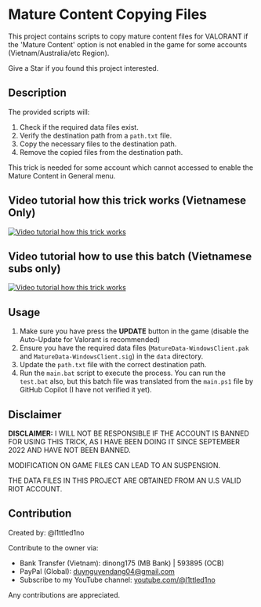 # Mature Content Copying Files

This project contains scripts to copy mature content files for VALORANT if the 'Mature Content' option is not enabled in the game for some accounts (Vietnam/Australia/etc Region).

Give a Star if you found this project interested. 
## Description

The provided scripts will:
1. Check if the required data files exist.
2. Verify the destination path from a `path.txt` file.
3. Copy the necessary files to the destination path.
4. Remove the copied files from the destination path.

This trick is needed for some account which cannot accessed to enable the Mature Content in General menu. 
## Video tutorial how this trick works (Vietnamese Only)

[![Video tutorial how this trick works](https://img.youtube.com/vi/DXQOpayNVkY/maxresdefault.jpg)](https://youtu.be/DXQOpayNVkY)

## Video tutorial how to use this batch (Vietnamese subs only) 
[![Video tutorial how this trick works](https://img.youtube.com/vi/GyZfE7pt7pA/maxresdefault.jpg)](https://youtu.be/GyZfE7pt7pA)
## Usage
1. Make sure you have press the **UPDATE** button in the game (disable the Auto-Update for Valorant is recommended)
2. Ensure you have the required data files (`MatureData-WindowsClient.pak` and `MatureData-WindowsClient.sig`) in the `data` directory.
3. Update the `path.txt` file with the correct destination path.
4. Run the `main.bat` script to execute the process. You can run the `test.bat` also, but this batch file was translated from the `main.ps1` file by GitHub Copilot (I have not verified it yet). 
## Disclaimer

**DISCLAIMER:** I WILL NOT BE RESPONSIBLE IF THE ACCOUNT IS BANNED FOR USING THIS TRICK, AS I HAVE BEEN DOING IT SINCE SEPTEMBER 2022 AND HAVE NOT BEEN BANNED.

MODIFICATION ON GAME FILES CAN LEAD TO AN SUSPENSION. 

THE DATA FILES IN THIS PROJECT ARE OBTAINED FROM AN U.S VALID RIOT ACCOUNT. 
## Contribution

Created by: @l1ttled1no

Contribute to the owner via:
- Bank Transfer (Vietnam): dinong175 (MB Bank) | 593895 (OCB)
- PayPal (Global): duynguyendang04@gmail.com
- Subscribe to my YouTube channel: [youtube.com/@l1ttled1no](https://youtube.com/@l1ttled1no)

Any contributions are appreciated.
